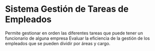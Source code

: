# Sistema Gestión de Tareas de Empleados

Permite gestionar en orden las diferentes tareas que puede tener un funcionario de alguna empresa
Evaluar la eficiencia de la gestión de los empleados que se pueden dividir por áreas y cargo.




